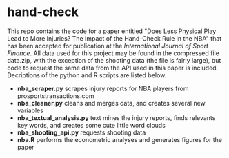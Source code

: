 # hand-check

This repo contains the code for a paper entitled "Does Less Physical Play Lead to More Injuries? The Impact of the Hand-Check Rule in the NBA" that has been accepted for publication at the *International Journal of Sport Finance*. All data used for this project may be found in the compressed file data.zip, with the exception of the shooting data (the file is fairly large), but code to request the same data from the API used in this paper is included. Decriptions of the python and R scripts are listed below.

* **nba_scraper.py** scrapes injury reports for NBA players from prosportstransactions.com 
* **nba_cleaner.py** cleans and merges data, and creates several new variables
* **nba_textual_analysis.py** text mines the injury reports, finds relevants key words, and creates some cute little word clouds
* **nba_shooting_api.py** requests shooting data
* **nba.R** performs the econometric analyses and generates figures for the paper
